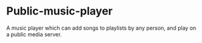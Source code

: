 # Public-music-player
A music player which can add songs to playlists by any person, and play on a public media server.
